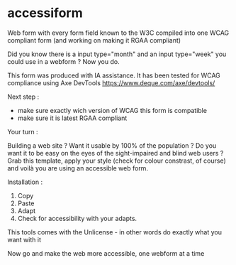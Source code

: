 # accessiform
Web form with every form field known to the W3C compiled into one WCAG compliant form (and working on making it RGAA compliant) 

Did you know there is a input type="month" and an input type="week" you could use in a webform ? Now you do.

This form was produced with IA assistance. It has been tested for WCAG compliance using Axe DevTools https://www.deque.com/axe/devtools/ 

Next step :

- make sure exactly wich version of WCAG this form is compatible
- make sure it is latest RGAA compliant

Your turn : 

Building a web site ? Want it usable by 100% of the population ? Do you want it to be easy on the eyes of the sight-impaired and blind web users ? Grab this template, apply your style (check for colour constrast, of course) and voilà you are using an accessible web form.

Installation : 

1) Copy
2) Paste
3) Adapt
4) Check for accessibility with your adapts.

This tools comes with the Unlicense - in other words do exactly what you want with it 

Now go and make the web more accessible, one webform at a time
